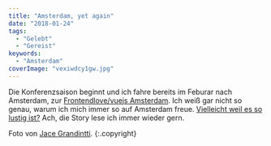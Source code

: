 ```yaml
---
title: "Amsterdam, yet again"
date: "2018-01-24"
tags:
  - "Gelebt"
  - "Gereist"
keywords:
  - "Amsterdam"
coverImage: "vexiwdcy1gw.jpg"
---
```


Die Konferenzsaison beginnt und ich fahre bereits im Feburar nach Amsterdam, zur [Frontendlove/vuejs Amsterdam](https://www.frontenddeveloperlove.com/). Ich weiß gar nicht so genau, warum ich mich immer so auf Amsterdam freue. [Vielleicht weil es so lustig ist?](https://couchblog.de/couchblog/2003/05/20/reminds-me-of-amsterdam/) Ach, die Story lese ich immer wieder gern.

Foto von [Jace Grandintti](https://unsplash.com/@jacegrandinetti). {:.copyright}
